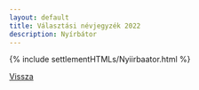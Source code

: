 ```yaml
---
layout: default
title: Választási névjegyzék 2022
description: Nyírbátor
---
```


{% include settlementHTMLs/Nyiirbaator.html %}

[Vissza](./)